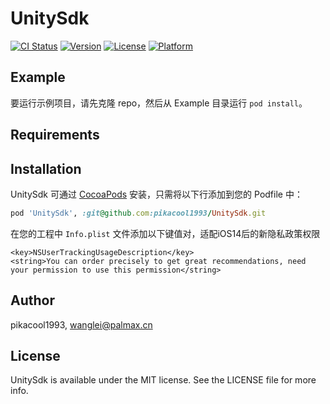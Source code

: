 # UnitySdk

[![CI Status](https://img.shields.io/travis/pikacool1993/UnitySdk.svg?style=flat)](https://travis-ci.org/pikacool1993/UnitySdk)
[![Version](https://img.shields.io/cocoapods/v/UnitySdk.svg?style=flat)](https://cocoapods.org/pods/UnitySdk)
[![License](https://img.shields.io/cocoapods/l/UnitySdk.svg?style=flat)](https://cocoapods.org/pods/UnitySdk)
[![Platform](https://img.shields.io/cocoapods/p/UnitySdk.svg?style=flat)](https://cocoapods.org/pods/UnitySdk)

## Example

要运行示例项目，请先克隆 repo，然后从 Example 目录运行 `pod install`。

## Requirements

## Installation

UnitySdk 可通过 [CocoaPods](https://cocoapods.org) 安装，只需将以下行添加到您的 Podfile 中：

```ruby
pod 'UnitySdk', :git@github.com:pikacool1993/UnitySdk.git
```

在您的工程中 `Info.plist` 文件添加以下键值对，适配iOS14后的新隐私政策权限

```
<key>NSUserTrackingUsageDescription</key>
<string>You can order precisely to get great recommendations, need your permission to use this permission</string>
```


## Author

pikacool1993, wanglei@palmax.cn

## License

UnitySdk is available under the MIT license. See the LICENSE file for more info.
